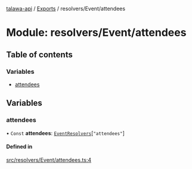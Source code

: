 [talawa-api](../README.md) / [Exports](../modules.md) / resolvers/Event/attendees

# Module: resolvers/Event/attendees

## Table of contents

### Variables

- [attendees](resolvers_Event_attendees.md#attendees)

## Variables

### attendees

• `Const` **attendees**: [`EventResolvers`](types_generatedGraphQLTypes.md#eventresolvers)[``"attendees"``]

#### Defined in

[src/resolvers/Event/attendees.ts:4](https://github.com/PalisadoesFoundation/talawa-api/blob/12ccdb6/src/resolvers/Event/attendees.ts#L4)
